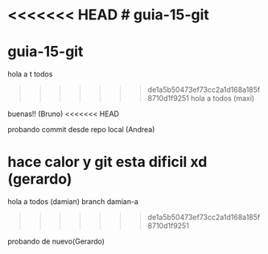 ﻿<<<<<<< HEAD
﻿# guia-15-git
=======
# guia-15-git

hola a t  todos
>>>>>>> de1a5b50473ef73cc2a1d168a185f8710d1f9251
hola a todos (maxi)

buenas!! (Bruno)
<<<<<<< HEAD


probando commit desde repo local (Andrea)


hace calor y git esta dificil xd (gerardo)
=======
hola  a todos (damian)
branch damian-a
>>>>>>> de1a5b50473ef73cc2a1d168a185f8710d1f9251


probando de nuevo(Gerardo) 
